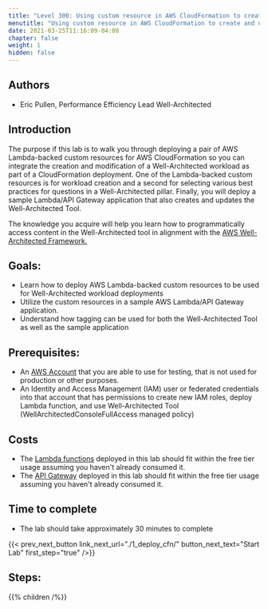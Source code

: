 ```yaml
---
title: "Level 300: Using custom resource in AWS CloudFormation to create and update Well-Architected Reviews"
menutitle: "Using custom resource in AWS CloudFormation to create and update Well-Architected Reviews"
date: 2021-03-25T11:16:09-04:00
chapter: false
weight: 1
hidden: false
---
```


## Authors
- Eric Pullen, Performance Efficiency Lead Well-Architected

## Introduction

The purpose if this lab is to walk you through deploying a pair of AWS Lambda-backed custom resources for AWS CloudFormation so you can integrate the creation and modification of a Well-Architected workload as part of a CloudFormation deployment. One of the Lambda-backed custom resources is for workload creation and a second for selecting various best practices for questions in a Well-Architected pillar. Finally, you will deploy a sample Lambda/API Gateway application that also creates and updates the Well-Architected Tool.

The knowledge you acquire will help you learn how to programmatically access content in the Well-Architected tool in alignment with the [AWS Well-Architected Framework.](https://aws.amazon.com/architecture/well-architected/)

## Goals:

* Learn how to deploy AWS Lambda-backed custom resources to be used for Well-Architected workload deployments
* Utilize the custom resources in a sample AWS Lambda/API Gateway application.
* Understand how tagging can be used for both the Well-Architected Tool as well as the sample application

## Prerequisites:

* An
[AWS Account](https://portal.aws.amazon.com/gp/aws/developer/registration/index.html) that you are able to use for testing, that is not used for production or other purposes.
* An Identity and Access Management (IAM) user or federated credentials into that account that has permissions to create new IAM roles, deploy Lambda function, and use Well-Architected Tool (WellArchitectedConsoleFullAccess managed policy)

## Costs
- The [Lambda functions](https://aws.amazon.com/lambda/pricing/) deployed in this lab should fit within the free tier usage assuming you haven't already consumed it.
- The [API Gateway](https://aws.amazon.com/api-gateway/pricing/) deployed in this lab should fit within the free tier usage assuming you haven't already consumed it.


## Time to complete
- The lab should take approximately 30 minutes to complete

{{< prev_next_button link_next_url="./1_deploy_cfn/" button_next_text="Start Lab" first_step="true" />}}

## Steps:
{{% children /%}}
